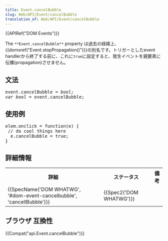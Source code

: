 ```yaml
---
title: Event.cancelBubble
slug: Web/API/Event/cancelBubble
translation_of: Web/API/Event/cancelBubble
---
```

{{APIRef("DOM Events")}}

The `**Event.cancelBubble**` property は過去の経緯上、{{domxref("Event.stopPropagation()")}}の別名です。トリガーとしたevent handlerから終了する前に、これに`true`に設定すると、発生イベントを親要素に伝播(propagation)させません。

<h2 id="Syntax" name="Syntax">文法</h2>

<pre class="syntaxbox">event.cancelBubble = <em>bool;</em>
<em>var bool</em> = event.cancelBubble;</pre>

<h2 id="使用例">使用例</h2>

<pre>elem.onclick = function(e) {
 // do cool things here
  e.cancelBubble = true;
}</pre>

<h2 id="詳細情報">詳細情報</h2>

<table class="standard-table">
 <tbody>
  <tr>
   <th scope="col">詳細</th>
   <th scope="col">ステータス</th>
   <th scope="col">備考</th>
  </tr>
  <tr>
   <td>{{SpecName('DOM WHATWG', '#dom-event-cancelbubble', 'cancellBubble')}}</td>
   <td>{{Spec2('DOM WHATWG')}}</td>
   <td> </td>
  </tr>
 </tbody>
</table>

<h2 id="ブラウザ_互換性">ブラウザ 互換性</h2>

{{Compat("api.Event.cancelBubble")}}

